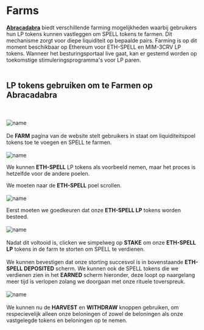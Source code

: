 # __Farms__


[__Abracadabra__](https://docs.abracadabra.money/) biedt verschillende farming mogelijkheden waarbij gebruikers hun LP tokens kunnen vastleggen om SPELL tokens te farmen. Dit mechanisme zorgt voor diepe liquiditeit op bepaalde pairs. Farming is op dit moment beschikbaar op Ethereum voor ETH-SPELL en MIM-3CRV LP tokens. Wanneer het besturingsportaal live gaat, kan er gestemd worden op toekomstige stimuleringsprogramma's voor LP paren.
 <br/><br/>

 ## __LP tokens gebruiken om te Farmen op Abracadabra__
<br/><br/>
![name](https://gblobscdn.gitbook.com/assets%2F-Mc9U0yE30Tc9xb3mVGA%2F-McCaPMXj6Wy1FtLuGsj%2F-McCbIjBpcsid7DZLPsi%2Fimage.png?alt=media&token=f20fda60-0a20-4b55-9f62-5f8eb824849f)
<br/><br/>
De __FARM__ pagina van de website stelt gebruikers in staat om liquiditeitspoel tokens toe te voegen en SPELL te farmen.
<br/><br/>
![name](https://gblobscdn.gitbook.com/assets%2F-Mc9U0yE30Tc9xb3mVGA%2F-MhNHX7MmSuO8G81IBFv%2F-MhNJG6xE396rzZifZ4L%2F1_0_GIF_2.GIF?alt=media&token=a62aa52b-34f5-4fcd-976a-7eb99d4d52c4)

We kunnen __ETH-SPELL__ LP tokens als voorbeeld nemen, maar het proces is hetzelfde voor de andere poelen.

We moeten naar de __ETH-SPELL__ poel scrollen.
<br/><br/>
![name](https://miro.medium.com/max/170/0*0jEl9-jHTOq-qXGY)

Eerst moeten we goedkeuren dat onze __ETH-SPELL LP__ tokens worden besteed.
<br/><br/>
![name](https://miro.medium.com/max/113/0*E6iPEAQvWf9qnESL)
<br/><br/>
Nadat dit voltooid is, clicken we simpelweg op __STAKE__ om onze __ETH-SPELL LP__ tokens in de farm te storten om SPELL te verdienen.
<br/><br/>
We kunnen bevestigen dat onze storting succesvol is in bovenstaande __ETH-SPELL DEPOSITED__ scherm. We kunnen ook de SPELL tokens die we verdienen zien in het __EARNED__ scherm hieronder, deze loopt op naargelang meer tijd is verlopen zolang we doorgaan met onze rituele toverspreuk.
<br/><br/>
![name](https://gblobscdn.gitbook.com/assets%2F-Mc9U0yE30Tc9xb3mVGA%2F-MhNHX7MmSuO8G81IBFv%2F-MhNIB0Qkj_LI2WYMgLi%2FScreenshot%202021-08-18%20at%2010.07.03.png?alt=media&token=e4808d87-2080-4acd-b1a1-341222f31bb9)
<br/><br/>
We kunnen nu de __HARVEST__ en __WITHDRAW__ knoppen gebruiken, om respecievelijk alleen onze beloningen of zowel de beloningen als onze vastgelegde tokens en beloningen op te nemen.



